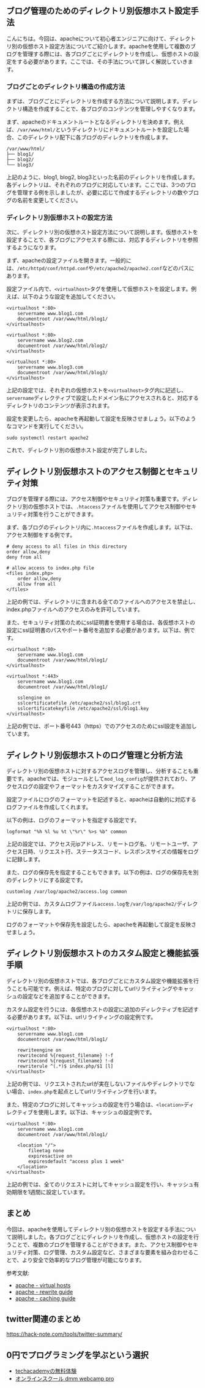 <!--
title:   【apache】ディレクトリ別の仮想ホスト設定：複数のブログを管理
tags:    Apache,VirtualHost
id:      cf10d16de8e6bea29f04
private: false
-->


## ブログ管理のためのディレクトリ別仮想ホスト設定手法

こんにちは。今回は、apacheについて初心者エンジニアに向けて、ディレクトリ別の仮想ホスト設定方法についてご紹介します。apacheを使用して複数のブログを管理する際には、各ブログごとにディレクトリを作成し、仮想ホストの設定をする必要があります。ここでは、その手法について詳しく解説していきます。

### ブログごとのディレクトリ構造の作成方法

まずは、ブログごとにディレクトリを作成する方法について説明します。ディレクトリ構造を作成することで、各ブログのコンテンツを管理しやすくなります。

まず、apacheのドキュメントルートとなるディレクトリを決めます。例えば、`/var/www/html/`というディレクトリにドキュメントルートを設定した場合、このディレクトリ配下に各ブログのディレクトリを作成します。

```
/var/www/html/
├── blog1/
├── blog2/
└── blog3/
```

上記のように、blog1, blog2, blog3といった名前のディレクトリを作成します。各ディレクトリは、それぞれのブログに対応しています。ここでは、3つのブログを管理する例を示しましたが、必要に応じて作成するディレクトリの数やブログの名前を変更してください。

### ディレクトリ別仮想ホストの設定方法

次に、ディレクトリ別の仮想ホスト設定方法について説明します。仮想ホストを設定することで、各ブログにアクセスする際には、対応するディレクトリを参照するようになります。

まず、apacheの設定ファイルを開きます。一般的には、`/etc/httpd/conf/httpd.conf`や`/etc/apache2/apache2.conf`などのパスにあります。

設定ファイル内で、`<virtualhost>`タグを使用して仮想ホストを設定します。例えば、以下のような設定を追加してください。

```
<virtualhost *:80>
    servername www.blog1.com
    documentroot /var/www/html/blog1/
</virtualhost>

<virtualhost *:80>
    servername www.blog2.com
    documentroot /var/www/html/blog2/
</virtualhost>

<virtualhost *:80>
    servername www.blog3.com
    documentroot /var/www/html/blog3/
</virtualhost>
```

上記の設定では、それぞれの仮想ホストを`<virtualhost>`タグ内に記述し、`servername`ディレクティブで設定したドメイン名にアクセスされると、対応するディレクトリのコンテンツが表示されます。

設定を変更したら、apacheを再起動して設定を反映させましょう。以下のようなコマンドを実行してください。

```
sudo systemctl restart apache2
```

これで、ディレクトリ別の仮想ホスト設定が完了しました。

## ディレクトリ別仮想ホストのアクセス制御とセキュリティ対策

ブログを管理する際には、アクセス制御やセキュリティ対策も重要です。ディレクトリ別の仮想ホストでは、`.htaccess`ファイルを使用してアクセス制御やセキュリティ対策を行うことができます。

まず、各ブログのディレクトリ内に`.htaccess`ファイルを作成します。以下は、アクセス制御をする例です。

```
# deny access to all files in this directory
order allow,deny
deny from all

# allow access to index.php file
<files index.php>
    order allow,deny
    allow from all
</files>
```

上記の例では、ディレクトリに含まれる全てのファイルへのアクセスを禁止し、index.phpファイルへのアクセスのみを許可しています。

また、セキュリティ対策のためにssl証明書を使用する場合は、各仮想ホストの設定にssl証明書のパスやポート番号を追加する必要があります。以下は、例です。

```
<virtualhost *:80>
    servername www.blog1.com
    documentroot /var/www/html/blog1/
</virtualhost>

<virtualhost *:443>
    servername www.blog1.com
    documentroot /var/www/html/blog1/

    sslengine on
    sslcertificatefile /etc/apache2/ssl/blog1.crt
    sslcertificatekeyfile /etc/apache2/ssl/blog1.key
</virtualhost>
```

上記の例では、ポート番号443（https）でのアクセスのためにssl設定を追加しています。

## ディレクトリ別仮想ホストのログ管理と分析方法

ディレクトリ別の仮想ホストに対するアクセスログを管理し、分析することも重要です。apacheでは、モジュールとして`mod_log_config`が提供されており、アクセスログの設定やフォーマットをカスタマイズすることができます。

設定ファイルにログのフォーマットを記述すると、apacheは自動的に対応するログファイルを作成してくれます。

以下の例は、ログのフォーマットを指定する設定です。

```
logformat "%h %l %u %t \"%r\" %>s %b" common
```

上記の設定では、アクセス元ipアドレス、リモートログ名、リモートユーザ、アクセス日時、リクエスト行、ステータスコード、レスポンスサイズの情報をログに記録します。

また、ログの保存先を指定することもできます。以下の例は、ログの保存先を別のディレクトリにする設定です。

```
customlog /var/log/apache2/access.log common
```

上記の例では、カスタムログファイル`access.log`を`/var/log/apache2/`ディレクトリに保存します。

ログのフォーマットや保存先を設定したら、apacheを再起動して設定を反映させましょう。

## ディレクトリ別仮想ホストのカスタム設定と機能拡張手順

ディレクトリ別の仮想ホストでは、各ブログごとにカスタム設定や機能拡張を行うことも可能です。例えば、特定のブログに対してurlリライティングやキャッシュの設定などを追加することができます。

カスタム設定を行うには、各仮想ホストの設定に追加のディレクティブを記述する必要があります。以下は、urlリライティングの設定例です。

```
<virtualhost *:80>
    servername www.blog1.com
    documentroot /var/www/html/blog1/

    rewriteengine on
    rewritecond %{request_filename} !-f
    rewritecond %{request_filename} !-d
    rewriterule ^(.*)$ index.php/$1 [l]
</virtualhost>
```

上記の例では、リクエストされたurlが実在しないファイルやディレクトリでない場合、`index.php`を起点としてurlリライティングを行います。

また、特定のブログに対してキャッシュの設定を行う場合は、`<location>`ディレクティブを使用します。以下は、キャッシュの設定例です。

```
<virtualhost *:80>
    servername www.blog1.com
    documentroot /var/www/html/blog1/

    <location "/">
        fileetag none
        expiresactive on
        expiresdefault "access plus 1 week"
    </location>
</virtualhost>
```

上記の例では、全てのリクエストに対してキャッシュ設定を行い、キャッシュ有効期限を1週間に設定しています。

## まとめ

今回は、apacheを使用してディレクトリ別の仮想ホストを設定する手法について説明しました。各ブログごとにディレクトリを作成し、仮想ホストの設定を行うことで、複数のブログを管理することができます。また、アクセス制御やセキュリティ対策、ログ管理、カスタム設定など、さまざまな要素を組み合わせることで、より安全で効率的なブログ管理が可能になります。

参考文献:
- [apache - virtual hosts](https://httpd.apache.org/docs/2.4/vhosts/)
- [apache - rewrite guide](https://httpd.apache.org/docs/current/rewrite/)
- [apache - caching guide](https://httpd.apache.org/docs/current/caching.html)

## twitter関連のまとめ
https://hack-note.com/tools/twitter-summary/


## 0円でプログラミングを学ぶという選択
- [techacademyの無料体験](//af.moshimo.com/af/c/click?a_id=2612475&amp;p_id=1555&amp;pc_id=2816&amp;pl_id=22706&amp;url=https%3a%2f%2ftechacademy.jp%2fhtmlcss-trial%3futm_source%3dmoshimo%26utm_medium%3daffiliate%26utm_campaign%3dtextad)
- [オンラインスクール dmm webcamp pro](//af.moshimo.com/af/c/click?a_id=2612482&amp;p_id=1363&amp;pc_id=2297&amp;pl_id=39999&amp;guid=on)
